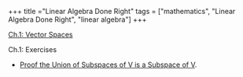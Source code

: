 +++
title ="Linear Algebra Done Right"
tags = ["mathematics", "Linear Algebra Done Right", "linear algebra"]
+++

[Ch.1: Vector Spaces](/linear-algebra-done-right/vector-spaces/)

Ch.1: Exercises

- [Proof the Union of Subspaces of V is a Subspace of V](/linear-algebra-done-right/proof-of-subspaces/).